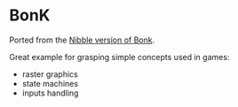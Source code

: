 # BonK
Ported from the [Nibble version of Bonk](https://github.com/CircuitMess/BonK-Nibble).

Great example for grasping simple concepts used in games:
 - raster graphics
 - state machines
 - inputs handling
